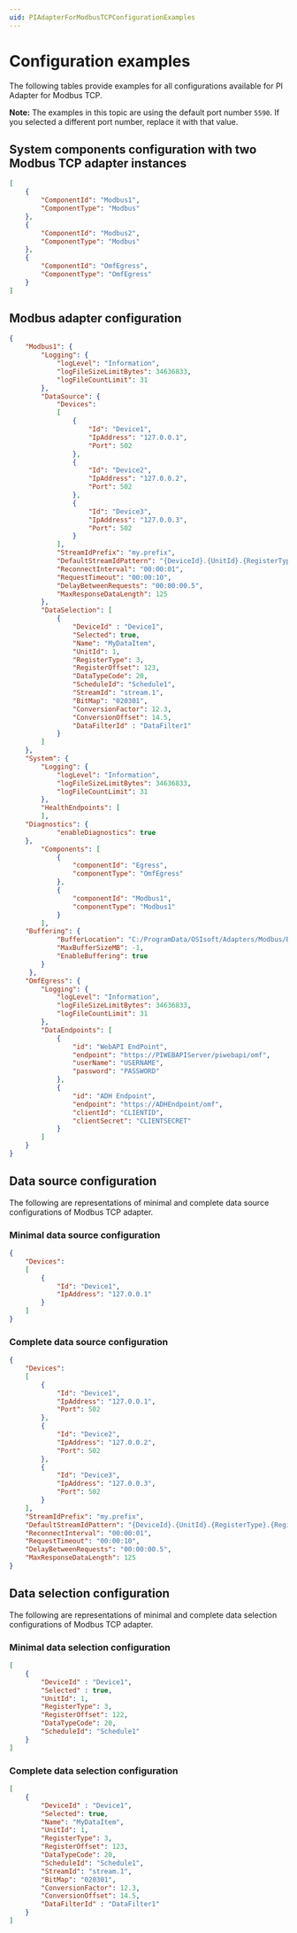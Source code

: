 ```yaml
---
uid: PIAdapterForModbusTCPConfigurationExamples
---
```


# Configuration examples

The following tables provide examples for all configurations available for PI Adapter for Modbus TCP.

**Note:** The examples in this topic are using the default port number `5590`. If you selected a different port number, replace it with that value.

## System components configuration with two Modbus TCP adapter instances

```json
[
    {
        "ComponentId": "Modbus1",
        "ComponentType": "Modbus"
    },
    {
        "ComponentId": "Modbus2",
        "ComponentType": "Modbus"
    },
    {
        "ComponentId": "OmfEgress",
        "ComponentType": "OmfEgress"
    }
]
```

## Modbus adapter configuration

```json
{
    "Modbus1": {
        "Logging": {
            "logLevel": "Information",
            "logFileSizeLimitBytes": 34636833,
            "logFileCountLimit": 31
        },
        "DataSource": {
            "Devices":
            [
                {
                    "Id": "Device1",
                    "IpAddress": "127.0.0.1",
                    "Port": 502
                },
                {
                    "Id": "Device2",
                    "IpAddress": "127.0.0.2",
                    "Port": 502
                },
                {
                    "Id": "Device3",
                    "IpAddress": "127.0.0.3",
                    "Port": 502
                }
            ],
            "StreamIdPrefix": "my.prefix",
            "DefaultStreamIdPattern": "{DeviceId}.{UnitId}.{RegisterType}.{RegisterOffset}",
            "ReconnectInterval": "00:00:01",
            "RequestTimeout": "00:00:10",
            "DelayBetweenRequests": "00:00:00.5",
            "MaxResponseDataLength": 125
        },
        "DataSelection": [
            {
                "DeviceId" : "Device1",
                "Selected": true,
                "Name": "MyDataItem",
                "UnitId": 1,
                "RegisterType": 3,
                "RegisterOffset": 123,
                "DataTypeCode": 20,
                "ScheduleId": "Schedule1",
                "StreamId": "stream.1",
                "BitMap": "020301",
                "ConversionFactor": 12.3,
                "ConversionOffset": 14.5,
                "DataFilterId" : "DataFilter1"
            }
        ]
    },
    "System": {
        "Logging": {
            "logLevel": "Information",
            "logFileSizeLimitBytes": 34636833,
            "logFileCountLimit": 31
        },
        "HealthEndpoints": [
        ],
    "Diagnostics": {
            "enableDiagnostics": true
    },
        "Components": [
            {
                "componentId": "Egress",
                "componentType": "OmfEgress"
            },
            {
                "componentId": "Modbus1",
                "componentType": "Modbus1"
            }
        ],
    "Buffering": {
            "BufferLocation": "C:/ProgramData/OSIsoft/Adapters/Modbus/Buffers",
            "MaxBufferSizeMB": -1,
            "EnableBuffering": true
        }
     },
    "OmfEgress": {
        "Logging": {
            "logLevel": "Information",
            "logFileSizeLimitBytes": 34636833,
            "logFileCountLimit": 31
        },
        "DataEndpoints": [
            {
                "id": "WebAPI EndPoint",
                "endpoint": "https://PIWEBAPIServer/piwebapi/omf",
                "userName": "USERNAME",
                "password": "PASSWORD"
            },
            {
                "id": "ADH Endpoint",
                "endpoint": "https://ADHEndpoint/omf",
                "clientId": "CLIENTID",
                "clientSecret": "CLIENTSECRET"
            }
        ]
    }
}
```

## Data source configuration

The following are representations of minimal and complete data source configurations of Modbus TCP adapter.

### Minimal data source configuration

```json
{
    "Devices":
    [
        {
            "Id": "Device1",
            "IpAddress": "127.0.0.1"
        }
    ]
}
```

### Complete data source configuration

```json
{
    "Devices":
    [
        {
            "Id": "Device1",
            "IpAddress": "127.0.0.1",
            "Port": 502
        },
        {
            "Id": "Device2",
            "IpAddress": "127.0.0.2",
            "Port": 502
        },
        {
            "Id": "Device3",
            "IpAddress": "127.0.0.3",
            "Port": 502
        }
    ],
    "StreamIdPrefix": "my.prefix",
    "DefaultStreamIdPattern": "{DeviceId}.{UnitId}.{RegisterType}.{RegisterOffset}",
    "ReconnectInterval": "00:00:01",
    "RequestTimeout": "00:00:10",
    "DelayBetweenRequests": "00:00:00.5",
    "MaxResponseDataLength": 125
}
```

## Data selection configuration

The following are representations of minimal and complete data selection configurations of Modbus TCP adapter.

### Minimal data selection configuration

```json
[
    {
        "DeviceId" : "Device1",
        "Selected" : true,
        "UnitId": 1,
        "RegisterType": 3,
        "RegisterOffset": 122,
        "DataTypeCode": 20,
        "ScheduleId": "Schedule1"
    }
]
```

### Complete data selection configuration

```json
[
    {
        "DeviceId" : "Device1",
        "Selected": true,
        "Name": "MyDataItem",
        "UnitId": 1,
        "RegisterType": 3,
        "RegisterOffset": 123,
        "DataTypeCode": 20,
        "ScheduleId": "Schedule1",
        "StreamId": "stream.1",
        "BitMap": "020301",
        "ConversionFactor": 12.3,
        "ConversionOffset": 14.5,
        "DataFilterId" : "DataFilter1"
    }
]
```
